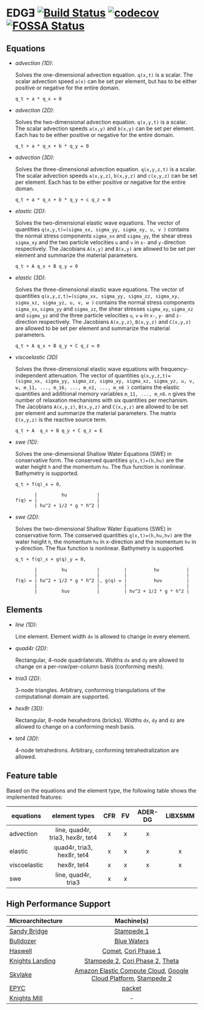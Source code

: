 # EDGƎ [![Build Status](https://travis-ci.org/3343/edge.svg?branch=master)](https://travis-ci.org/3343/edge) [![codecov](https://codecov.io/gh/3343/edge/branch/master/graph/badge.svg)](https://codecov.io/gh/3343/edge) [![FOSSA Status](https://app.fossa.io/api/projects/git%2Bhttps%3A%2F%2Fgithub.com%2F3343%2Fedge.svg?type=shield)](https://app.fossa.io/projects/git%2Bhttps%3A%2F%2Fgithub.com%2F3343%2Fedge?ref=badge_shield)

## Equations
* *advection (1D)*:

  Solves the one-dimensional advection equation. ```q(x,t)``` is a scalar. The scalar advection speed ```a(x)``` can be set per element, but has to be either positive or negative for the entire domain.

  ```
  q_t + a * q_x = 0
  ```

* *advection (2D)*:

  Solves the two-dimensional advection equation. ```q(x,y,t)``` is a scalar. The scalar advection speeds ```a(x,y)``` and ```b(x,y)``` can be set per element. Each has to be either positive or negative for the entire domain.

  ```
  q_t + a * q_x + b * q_y = 0
  ```

* *advection (3D)*:

  Solves the three-dimensional advection equation. ```q(x,y,z,t)``` is a scalar. The scalar advection speeds ```a(x,y,z)```, ```b(x,y,z)``` and ```c(x,y,z)``` can be set per element. Each has to be either positive or negative for the entire doman.

  ```
  q_t + a * q_x + b * q_y + c q_z = 0
  ```

* *elastic (2D)*:

  Solves the two-dimensional elastic wave equations. The vector of quantities ```q(x,y,t)=(sigma_xx, sigma_yy, sigma_xy, u, v )``` contains the normal stress components ```sigma_xx``` and ```sigma_yy```, the shear stress ```sigma_xy``` and the two particle velocities ```u``` and ```v``` in ```x-``` and ```y-```direction respectively. The Jacobians ```A(x,y)``` and ```B(x,y)``` are allowed to be set per element and summarize the material parameters.

  ```
  q_t + A q_x + B q_y = 0
  ```
  
* *elastic (3D)*:

  Solves the three-dimensional elastic wave equations. The vector of quantities ```q(x,y,z,t)=(sigma_xx, sigma_yy, sigma_zz, sigma_xy, sigma_xz, sigma_yz, u, v, w )``` contains the normal stress components ```sigma_xx```, ```sigma_yy``` and ```sigma_zz```, the shear stresses ```sigma_xy```, ```sigma_xz``` and ```sigma_yz``` and the three particle velocities ```u```, ```v``` ```w```  in ```x-```, ```y-``` and ```z-```direction respectively. The Jacobians ```A(x,y,z)```, ```B(x,y,z)``` and ```C(x,y,z)``` are allowed to be set per element and summarize the material parameters.

  ```
  q_t + A q_x + B q_y + C q_z = 0
  ```

* *viscoelastic (3D)*

  Solves the three-dimensional elastic wave equations with frequency-independent attenuation.
  The vector of quantities ```q(x,y,z,t)=(sigma_xx, sigma_yy, sigma_zz, sigma_xy, sigma_xz, sigma_yz, u, v, w, m_11, ..., m_16, ..., m_n1, ..., m_n6 )``` contains the elastic quantities and additional memory variables ```m_11, ..., m_n6```.
  ```n``` gives the number of relaxation mechanisms with six quantities per mechanism.
  The Jacobians ```A(x,y,z)```, ```B(x,y,z)``` and ```C(x,y,z)``` are allowed to be set per element and summarize the material parameters.
  The matrix ```E(x,y,z)``` is the reactive source term.

  ```
  q_t + A  q_x + B q_y + C q_z = E
  ```

* *swe (1D)*:

  Solves the one-dimensional Shallow Water Equations (SWE) in conservative form. The conserved quantities ```q(x,t)=(h,hu)``` are the water height ```h``` and the momentum ```hu```. The flux function is nonlinear. Bathymetry is supported.

  ```
  q_t + f(q)_x = 0,

         |         hu           |
  f(q) = |                      |
         | hu^2 + 1/2 * g * h^2 |
  ```

* *swe (2D)*:

  Solves the two-dimensional Shallow Water Equations (SWE) in conservative form. The conserved quantities `q(x,t)=(h,hu,hv)` are the water height `h`, the momentum `hu` in x-direction and the momentum `hv` in y-direction. The flux function is nonlinear. Bathymetry is supported.

  ```
  q_t + f(q)_x + g(q)_y = 0,

         |         hu           |         |          hv          |
         |                      |         |                      |
  f(q) = | hu^2 + 1/2 * g * h^2 |, g(q) = |          huv         |
         |                      |         |                      |
         |         huv          |         | hv^2 + 1/2 * g * h^2 |
  ```

## Elements
* *line (1D)*:

  Line element. Element width ```dx``` is allowed to change in every element.

* *quad4r (2D)*:

  Rectangular, 4-node quadrilaterals. Widths ```dx``` and ```dy``` are allowed to change on a per-row/per-column basis (conforming mesh).

* *tria3 (2D)*:

  3-node triangles. Arbitrary, conforming triangulations of the computational domain are supported.

* *hex8r (3D)*:

  Rectangular, 8-node hexahedrons (bricks). Widths ```dx```, ```dy``` and ```dz``` are allowed to change on a conforming mesh basis.
  
* *tet4 (3D)*:

  4-node tetrahedrons. Arbitrary, conforming tetrahedralization are allowed.

## Feature table

Based on the equations and the element type, the following table shows the implemented features:

| equations    |         element types            | CFR | FV | ADER-DG | LIBXSMM |
|--------------|:--------------------------------:|:---:|:--:|:-------:|:-------:|
| advection    | line, quad4r, tria3, hex8r, tet4 |  x  |  x |    x    |         |
| elastic      | quad4r, tria3, hex8r, tet4       |  x  |  x |    x    |    x    |
| viscoelastic | hex8r, tet4                      |  x  |  x |    x    |    x    |
| swe          | line, quad4r, tria3              |  x  |  x |         |         |

## High Performance Support
| Microarchitecture | Machine(s) |
|-------------------|:----------:|
| [Sandy Bridge](https://ark.intel.com/products/codename/64276/Sandy-Bridge-EP) | [Stampede 1](https://portal.tacc.utexas.edu/user-guides/stampede) |
| [Bulldozer](http://products.amd.com/en-us/search/cpu/amd-opteron%E2%84%A2/amd-opteron%E2%84%A2-6200-series-processor) | [Blue Waters](https://bluewaters.ncsa.illinois.edu/hardware-summary) |
| [Haswell](https://ark.intel.com/products/codename/42174/Haswell) | [Comet](http://www.sdsc.edu/support/user_guides/comet.html), [Cori Phase 1](http://www.nersc.gov/users/computational-systems/cori/configuration/) |
| [Knights Landing](https://ark.intel.com/products/codename/48999/Knights-Landing)    | [Stampede 2](https://portal.tacc.utexas.edu/user-guides/stampede2), [Cori Phase 2](http://www.nersc.gov/users/computational-systems/cori/configuration/), [Theta](https://www.alcf.anl.gov/theta) |
| [Skylake](https://ark.intel.com/products/codename/37572/Skylake) | [Amazon Elastic Compute Cloud](https://aws.amazon.com/ec2/), [Google Cloud Platform](https://cloud.google.com/), [Stampede 2](https://portal.tacc.utexas.edu/user-guides/stampede2) |
| [EPYC](http://products.amd.com/en-us/search/cpu/amd-epyc%E2%84%A2)                                         | [packet](https://www.packet.com/) |
| [Knights Mill](https://ark.intel.com/products/codename/57723/Knights-Mill) | - |
